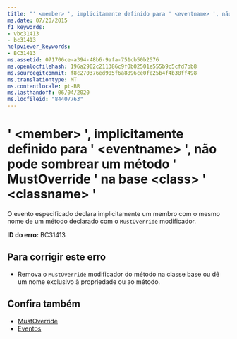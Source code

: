 ```yaml
---
title: "' <member> ', implicitamente definido para ' <eventname> ', não pode sombrear um método ' MustOverride ' na base <class> ' <classname> '"
ms.date: 07/20/2015
f1_keywords:
- vbc31413
- bc31413
helpviewer_keywords:
- BC31413
ms.assetid: 071706ce-a394-48b6-9afa-751cb50b2576
ms.openlocfilehash: 196a2902c211386c9f0b02501e555b9c5cfd7bb8
ms.sourcegitcommit: f8c270376ed905f6a8896ce0fe25b4f4b38ff498
ms.translationtype: MT
ms.contentlocale: pt-BR
ms.lasthandoff: 06/04/2020
ms.locfileid: "84407763"
---
```

# <a name="member-implicitly-defined-for-eventname-cannot-shadow-a-mustoverride-method-in-the-base-class-classname"></a>' \<member> ', implicitamente definido para ' \<eventname> ', não pode sombrear um método ' MustOverride ' na base \<class> ' \<classname> '
O evento especificado declara implicitamente um membro com o mesmo nome de um método declarado com o `MustOverride` modificador.  
  
 **ID do erro:** BC31413  
  
## <a name="to-correct-this-error"></a>Para corrigir este erro  
  
- Remova o `MustOverride` modificador do método na classe base ou dê um nome exclusivo à propriedade ou ao método.  
  
## <a name="see-also"></a>Confira também

- [MustOverride](../language-reference/modifiers/mustoverride.md)
- [Eventos](../programming-guide/language-features/events/index.md)
